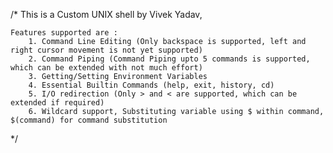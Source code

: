 /*  This is a Custom UNIX shell by Vivek Yadav, 
	
	Features supported are :
		1. Command Line Editing (Only backspace is supported, left and right cursor movement is not yet supported)
		2. Command Piping (Command Piping upto 5 commands is supported, which can be extended with not much effort)
		3. Getting/Setting Environment Variables
		4. Essential Builtin Commands (help, exit, history, cd)
		5. I/O redirection (Only > and < are supported, which can be extended if required)
		6. Wildcard support, Substituting variable using $ within command, $(command) for command substitution
*/
